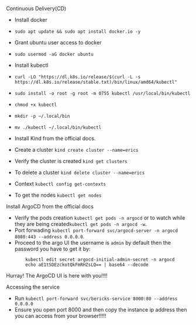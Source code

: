Continuous Delivery(CD)
- Install docker
- ```sudo apt update && sudo apt install docker.io -y```

- Grant ubuntu user access to docker
- ```sudo usermod -aG docker ubuntu```

- Install kubectl
- ```curl -LO "https://dl.k8s.io/release/$(curl -L -s https://dl.k8s.io/release/stable.txt)/bin/linux/amd64/kubectl"```

- ```sudo install -o root -g root -m 0755 kubectl /usr/local/bin/kubectl```

- ```chmod +x kubectl```
- ```mkdir -p ~/.local/bin```
- ```mv ./kubectl ~/.local/bin/kubectl```

- Install Kind from the official docs.
- Create a cluster ```kind create cluster --name=erics```
- Verify the cluster is created ```kind get clusters```
- To delete a cluster ```kind delete cluster --name=erics```
- Context ```kubectl config get-contexts```
- To get the nodes ```kubectl get nodes```

Install ArgoCD from the official docs
- Verify the pods creation ```kubectl get pods -n argocd``` or to watch while they are being created```kubectl get pods -n argocd -w```.
- Port forwading ```kubectl port-forward svc/argocd-server -n argocd 8080:443 --address 0.0.0.0```.
- Proceed to the argo UI the username is ```admin``` by default then the password you have to get it by:
  ``` kubectl get secrets -n argocd
      kubectl edit secret argocd-initial-admin-secret -n argocd
      echo aE1tSDEzckotQkFmRHZsLQ== | base64 --decode
  ```

Hurray! The ArgoCD UI is here with you!!!!

Accessing the service
- Run ```kubectl port-forward svc/bericks-service 8000:80 --address 0.0.0.0```
- Ensure you open port 8000 and then copy the instance ip address then you can access from your browser!!!!!


